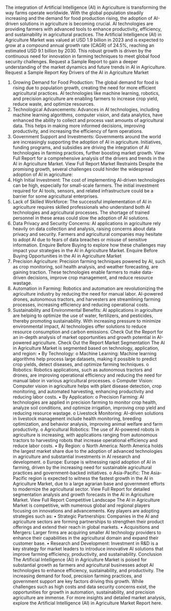 The integration of Artificial Intelligence (AI) in Agriculture is transforming the way farms operate worldwide. With the global population steadily increasing and the demand for food production rising, the adoption of AI-driven solutions in agriculture is becoming crucial. AI technologies are providing farmers with advanced tools to enhance productivity, efficiency, and sustainability in agricultural practices.
The Artificial Intelligence (AI) in Agriculture Market was valued at USD 1.9 billion in 2023 and is expected to grow at a compound annual growth rate (CAGR) of 24.5%, reaching an estimated USD 9.1 billion by 2030. This robust growth is driven by the continuous need for innovation in farming techniques to meet global food security challenges.
Request a Sample Report to gain a deeper understanding of the market dynamics and future trends in AI in Agriculture. Request a Sample Report
Key Drivers of the AI in Agriculture Market
1.	Growing Demand for Food Production: The global demand for food is rising due to population growth, creating the need for more efficient agricultural practices. AI technologies like machine learning, robotics, and precision agriculture are enabling farmers to increase crop yield, reduce waste, and optimize resources.
2.	Technological Advancements: Advances in AI technologies, including machine learning algorithms, computer vision, and data analytics, have enhanced the ability to collect and process vast amounts of agricultural data. This helps in making more informed decisions, improving productivity, and increasing the efficiency of farm operations.
3.	Government Support and Investments: Governments around the world are increasingly supporting the adoption of AI in agriculture. Initiatives, funding programs, and subsidies are driving the integration of AI technologies in farming practices, further boosting market growth.
View Full Report for a comprehensive analysis of the drivers and trends in the AI in Agriculture Market. View Full Report
Market Restraints
Despite the promising growth, several challenges could hinder the widespread adoption of AI in agriculture:
1.	High Initial Investment: The cost of implementing AI-driven technologies can be high, especially for small-scale farmers. The initial investment required for AI tools, sensors, and related infrastructure could be a barrier for some agricultural enterprises.
2.	Lack of Skilled Workforce: The successful implementation of AI in agriculture requires skilled professionals who understand both AI technologies and agricultural processes. The shortage of trained personnel in these areas could slow the adoption of AI solutions.
3.	Data Privacy and Security Concerns: AI applications in agriculture rely heavily on data collection and analysis, raising concerns about data privacy and security. Farmers and agricultural companies may hesitate to adopt AI due to fears of data breaches or misuse of sensitive information.
Enquire Before Buying to explore how these challenges may impact your strategies in the AI in Agriculture Market. Enquire Before Buying
Opportunities in the AI in Agriculture Market
1.	Precision Agriculture: Precision farming techniques powered by AI, such as crop monitoring, soil health analysis, and weather forecasting, are gaining traction. These technologies enable farmers to make data-driven decisions, improve crop management, and reduce resource wastage.
2.	Automation in Farming: Robotics and automation are revolutionizing the agriculture industry by reducing the need for manual labor. AI-powered drones, autonomous tractors, and harvesters are streamlining farming processes, increasing efficiency and reducing operational costs.
3.	Sustainability and Environmental Benefits: AI applications in agriculture are helping to optimize the use of water, fertilizers, and pesticides, thereby promoting sustainability. With increasing pressure to minimize environmental impact, AI technologies offer solutions to reduce resource consumption and carbon emissions.
Check Out the Report for an in-depth analysis of market opportunities and growth potential in AI-powered agriculture. Check Out the Report
Market Segmentation
The AI in Agriculture Market is segmented based on technology, application, and region:
•	By Technology:
o	Machine Learning: Machine learning algorithms help process large datasets, making it possible to predict crop yields, detect diseases, and optimize farming techniques.
o	Robotics: Robotics applications, such as autonomous tractors and drones, are improving operational efficiency and reducing the need for manual labor in various agricultural processes.
o	Computer Vision: Computer vision in agriculture helps with plant disease detection, crop monitoring, and automated harvesting, enhancing productivity and reducing labor costs.
•	By Application:
o	Precision Farming: AI technologies are applied in precision farming to monitor crop health, analyze soil conditions, and optimize irrigation, improving crop yield and reducing resource wastage.
o	Livestock Monitoring: AI-driven solutions in livestock management include health monitoring, breeding optimization, and behavior analysis, improving animal welfare and farm productivity.
o	Agricultural Robotics: The use of AI-powered robots in agriculture is increasing, with applications ranging from autonomous tractors to harvesting robots that increase operational efficiency and reduce labor costs.
•	By Region:
o	North America: North America holds the largest market share due to the adoption of advanced technologies in agriculture and substantial investments in AI research and development.
o	Europe: Europe is witnessing rapid adoption of AI in farming, driven by the increasing need for sustainable agricultural practices and government-backed initiatives.
o	Asia-Pacific: The Asia-Pacific region is expected to witness the fastest growth in the AI in Agriculture Market, due to a large agrarian base and government efforts to modernize the agricultural sector.
View Full Report for detailed segmentation analysis and growth forecasts in the AI in Agriculture Market. View Full Report
Competitive Landscape
The AI in Agriculture Market is competitive, with numerous global and regional players focusing on innovations and advancements. Key players are adopting strategies such as:
•	Strategic Partnerships: Companies in the AI and agriculture sectors are forming partnerships to strengthen their product offerings and extend their reach in global markets.
•	Acquisitions and Mergers: Larger firms are acquiring smaller AI technology providers to enhance their capabilities in the agricultural domain and expand their customer base.
•	Research and Development: Investment in R&D is a key strategy for market leaders to introduce innovative AI solutions that improve farming efficiency, productivity, and sustainability.
Conclusion
The Artificial Intelligence (AI) in Agriculture Market is poised for substantial growth as farmers and agricultural businesses adopt AI technologies to enhance efficiency, sustainability, and productivity. The increasing demand for food, precision farming practices, and government support are key factors driving this growth. While challenges such as high costs and data security concerns exist, the opportunities for growth in automation, sustainability, and precision agriculture are immense.
For more insights and detailed market analysis, explore the Artificial Intelligence (AI) in Agriculture Market Report here.

